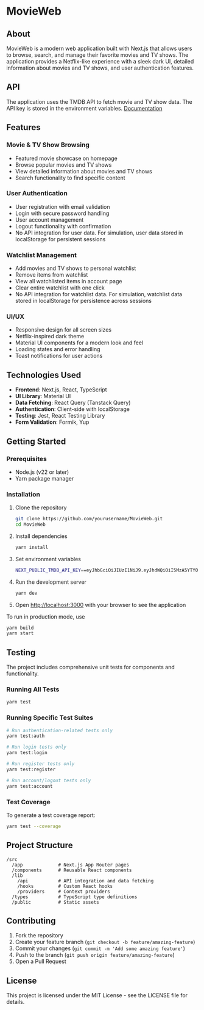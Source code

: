 # MovieWeb

## About

MovieWeb is a modern web application built with Next.js that allows users to browse, search, and manage their favorite movies and TV shows. The application provides a Netflix-like experience with a sleek dark UI, detailed information about movies and TV shows, and user authentication features.

## API

The application uses the TMDB API to fetch movie and TV show data. The API key is stored in the environment variables.
[Documentation](https://developer.themoviedb.org/reference/intro/getting-started)

## Features

### Movie & TV Show Browsing
- Featured movie showcase on homepage
- Browse popular movies and TV shows
- View detailed information about movies and TV shows
- Search functionality to find specific content

### User Authentication
- User registration with email validation
- Login with secure password handling
- User account management
- Logout functionality with confirmation
- No API integration for user data. For simulation, user data stored in localStorage for persistent sessions

### Watchlist Management
- Add movies and TV shows to personal watchlist
- Remove items from watchlist
- View all watchlisted items in account page
- Clear entire watchlist with one click
- No API integration for watchlist data. For simulation, watchlist data stored in localStorage for persistence across sessions

### UI/UX
- Responsive design for all screen sizes
- Netflix-inspired dark theme
- Material UI components for a modern look and feel
- Loading states and error handling
- Toast notifications for user actions

## Technologies Used

- **Frontend**: Next.js, React, TypeScript
- **UI Library**: Material UI
- **Data Fetching**: React Query (Tanstack Query)
- **Authentication**: Client-side with localStorage
- **Testing**: Jest, React Testing Library
- **Form Validation**: Formik, Yup

## Getting Started

### Prerequisites

- Node.js (v22 or later)
- Yarn package manager

### Installation

1. Clone the repository
   ```bash
   git clone https://github.com/yourusername/MovieWeb.git
   cd MovieWeb
   ```

2. Install dependencies
   ```bash
   yarn install
   ```

3. Set environment variables
   ```bash
   NEXT_PUBLIC_TMDB_API_KEY==eyJhbGciOiJIUzI1NiJ9.eyJhdWQiOiI5MzA5YTY0ODAxYzgzMTM4Y2VhYmQzZGU3NjYyZGVmNiIsIm5iZiI6MTc1NjEyNjMwMi45NzUwMDAxLCJzdWIiOiI2OGFjNWM1ZWM5ODU2ZDExMmE5ZGI0NWIiLCJzY29wZXMiOlsiYXBpX3JlYWQiXSwidmVyc2lvbiI6MX0.9IoHI170Sy-lJIeF3b6dERKq-MW2HMwGbQ0PC4Da31A
   ```

4. Run the development server
   ```bash
   yarn dev
   ```

5. Open [http://localhost:3000](http://localhost:3000) with your browser to see the application

To run in production mode, use

```bash
yarn build
yarn start
```

## Testing

The project includes comprehensive unit tests for components and functionality.

### Running All Tests

```bash
yarn test
```

### Running Specific Test Suites

```bash
# Run authentication-related tests only
yarn test:auth

# Run login tests only
yarn test:login

# Run register tests only
yarn test:register

# Run account/logout tests only
yarn test:account
```

### Test Coverage

To generate a test coverage report:

```bash
yarn test --coverage
```

## Project Structure

```
/src
  /app             # Next.js App Router pages
  /components      # Reusable React components
  /lib
    /api           # API integration and data fetching
    /hooks         # Custom React hooks
    /providers     # Context providers
  /types           # TypeScript type definitions
  /public          # Static assets
```

## Contributing

1. Fork the repository
2. Create your feature branch (`git checkout -b feature/amazing-feature`)
3. Commit your changes (`git commit -m 'Add some amazing feature'`)
4. Push to the branch (`git push origin feature/amazing-feature`)
5. Open a Pull Request

## License

This project is licensed under the MIT License - see the LICENSE file for details.
